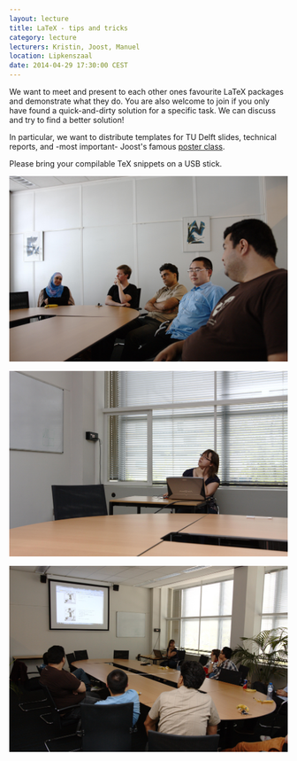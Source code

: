 ```yaml
---
layout: lecture
title: LaTeX - tips and tricks
category: lecture
lecturers: Kristin, Joost, Manuel
location: Lipkenszaal
date: 2014-04-29 17:30:00 CEST
---
```


We want to meet and present to each other ones favourite LaTeX packages and demonstrate what they do. You are also welcome to join if you only have found a quick-and-dirty solution for a specific task. We can discuss and try to find a better solution!

In particular, we want to distribute templates for TU Delft slides, technical reports, and -most important- Joost's famous [poster class].

Please bring your compilable TeX snippets on a USB stick.

[poster class]: https://github.com/joostvanzwieten/tudelft-poster

![photo of presentation](/images/2014-04-29-LaTeX/0001.jpg)

![photo of presentation](/images/2014-04-29-LaTeX/0002.jpg)

![photo of presentation](/images/2014-04-29-LaTeX/0003.jpg)
